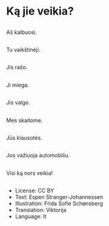 # Ką jie veikia?

##
Aš kalbuosi.

##
Tu vaikštinėji.

##
Jis rašo.

##
Ji miega.

##
Jis valgo.

##
Mes skaitome.

##
Jūs klausotės.

##
Jos važiuoja automobiliu.

##
Visi ką nors veikia!

##
* License: CC BY
* Text: Espen Stranger-Johannessen
* Illustration: Frida Sofie Schønsberg
* Translation: Viktorija
* Language: lt

